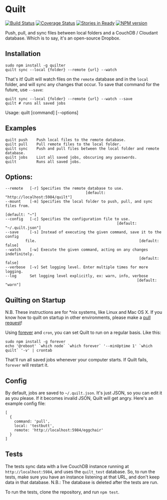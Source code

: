 # Quilt
[![Build Status](https://secure.travis-ci.org/garbados/quilter.png?branch=master)](http://travis-ci.org/garbados/quilter)
[![Coverage Status](https://coveralls.io/repos/garbados/quilter/badge.png)](https://coveralls.io/r/garbados/quilter)
[![Stories in Ready](https://badge.waffle.io/garbados/quilter.png?label=ready)](http://waffle.io/garbados/quilter)
[![NPM version](https://badge.fury.io/js/quilter.png)](http://badge.fury.io/js/quilter)


Push, pull, and sync files between local folders and a CouchDB / Cloudant database. Which is to say, it's an open-source Dropbox.

## Installation

    sudo npm install -g quilter
    quilt sync --local {folder} --remote {url} --watch

That's it! Quilt will watch files on the `remote` database and in the `local` folder, and will sync any changes that occur. To save that command for the future, use `--save`:

    quilt sync --local {folder} --remote {url} --watch --save
    quilt # runs all saved jobs


Usage: quilt [command] [--options]

## Examples

    quilt push    Push local files to the remote database.
    quilt pull    Pull remote files to the local folder.
    quilt sync    Push and pull files between the local folder and remote database.
    quilt jobs    List all saved jobs, obscuring any passwords.
    quilt         Runs all saved jobs.

## Options:

    --remote   [-r] Specifies the remote database to use.
                                        [default: "http://localhost:5984/quilt"]
    --mount    [-m] Specifies the local folder to push, pull, and sync files from.
                                                                  [default: "~"]
    --config   [-c] Specifies the configuration file to use.
                                                      [default: "~/.quilt.json"]
    --save     [-s] Instead of executing the given command, save it to the config
             file.                                              [default: false]
    --watch    [-w] Execute the given command, acting on any changes indefinitely.
                                                                [default: false]
    --verbose  [-v] Set logging level. Enter multiple times for more logging.     
    --log      Set logging level explicitly, ex: warn, info, verbose
                                                               [default: "warn"]

## Quilting on Startup

N.B. These instructions are for *nix systems, like Linux and Mac OS X. If you know how to quilt on startup in other environments, please make a [pull request](https://github.com/garbados/quilter/pulls)!

Using [forever](https://github.com/nodejitsu/forever) and `cron`, you can set Quilt to run on a regular basis. Like this:

    sudo npm install -g forever
    echo '@reboot' `which node` `which forever` '--minUptime 1' `which quilt` '-v' | crontab

That'll run all saved jobs whenever your computer starts. If Quilt fails, `forever` will restart it.

## Config

By default, jobs are saved to `~/.quilt.json`. It's just JSON, so you can edit it as you please. If it becomes invalid JSON, Quilt will get angry. Here's an example config file:

    [
      { 
        command: 'pull',
        local: 'testbutt',
        remote: 'http://localhost:5984/eggchair'
      } 
    ]

## Tests

The tests sync data with a live CouchDB instance running at `http://localhost:5984`, and uses the `quilt_test` database. So, to run the tests, make sure you have an instance listening at that URL, and don't keep data in that database. N.B.: The database is deleted after the tests are run.

To run the tests, clone the repository, and run `npm test`.
